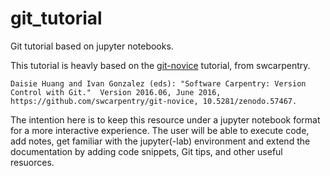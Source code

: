 # git_tutorial
Git tutorial based on jupyter notebooks. 

This tutorial is heavly based on the [git-novice](https://swcarpentry.github.io/git-novice/) tutorial, from swcarpentry.

```
Daisie Huang and Ivan Gonzalez (eds): "Software Carpentry: Version
Control with Git."  Version 2016.06, June 2016,
https://github.com/swcarpentry/git-novice, 10.5281/zenodo.57467.
```

The intention here is to keep this resource under a jupyter notebook format for a more interactive experience. The user will be able to execute code, add notes, get familiar with the jupyter(-lab) environment and extend the documentation by adding code snippets, Git tips, and other useful resuorces. 
